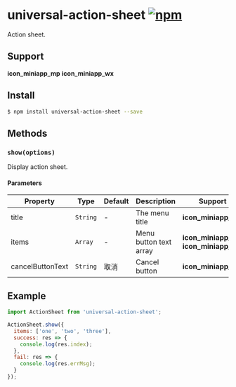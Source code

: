 # universal-action-sheet [![npm](https://img.shields.io/npm/v/universal-action-sheet.svg)](https://www.npmjs.com/package/universal-action-sheet)

Action sheet.

## Support
__icon_miniapp_mp__ __icon_miniapp_wx__

## Install

```bash
$ npm install universal-action-sheet --save
```

## Methods

### `show(options)`

Display action sheet.

#### Parameters
| Property | Type     | Default | Description    |       Support       |
| -------- | -------- | ------- | -------------- | ----------------- |
| title    | `String` | -       | The menu title | __icon_miniapp_mp__ |
| items    | `Array` | -       | Menu button text array | __icon_miniapp_mp__ __icon_miniapp_wx__ |
| cancelButtonText    | `String` | 取消       | Cancel button | __icon_miniapp_mp__ |

## Example

```js
import ActionSheet from 'universal-action-sheet';

ActionSheet.show({
  items: ['one', 'two', 'three'],
  success: res => {
    console.log(res.index);
  },
  fail: res => {
    console.log(res.errMsg);
  }
});

```

